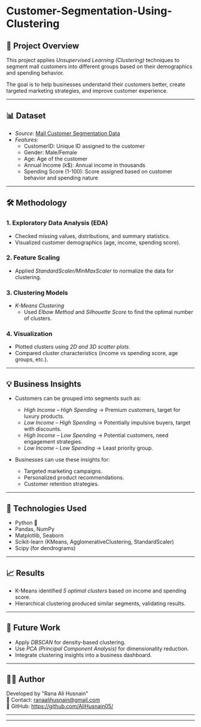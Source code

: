 # Customer-Segmentation-Using-Clustering 

## 📌 Project Overview  
This project applies *Unsupervised Learning (Clustering)* techniques to segment mall customers into different groups based on their demographics and spending behavior.  

The goal is to help businesses understand their customers better, create targeted marketing strategies, and improve customer experience.  

---

## 📊 Dataset  
- *Source*: [Mall Customer Segmentation Data](https://www.kaggle.com/vjchoudhary7/customer-segmentation-tutorial-in-python)  
- *Features*:  
  - CustomerID: Unique ID assigned to the customer  
  - Gender: Male/Female  
  - Age: Age of the customer  
  - Annual Income (k$): Annual income in thousands  
  - Spending Score (1-100): Score assigned based on customer behavior and spending nature  

---

## 🛠 Methodology  

### 1. Exploratory Data Analysis (EDA)  
- Checked missing values, distributions, and summary statistics.  
- Visualized customer demographics (age, income, spending score).  

### 2. Feature Scaling  
- Applied *StandardScaler/MinMaxScaler* to normalize the data for clustering.  

### 3. Clustering Models  
- *K-Means Clustering*  
  - Used *Elbow Method* and *Silhouette Score* to find the optimal number of clusters.
  
### 4. Visualization  
- Plotted clusters using *2D and 3D scatter plots*.  
- Compared cluster characteristics (income vs spending score, age groups, etc.).  

---

## 💡 Business Insights  
- Customers can be grouped into segments such as:  
  - *High Income – High Spending* → Premium customers, target for luxury products.  
  - *Low Income – High Spending* → Potentially impulsive buyers, target with discounts.  
  - *High Income – Low Spending* → Potential customers, need engagement strategies.  
  - *Low Income – Low Spending* → Least priority group.  

- Businesses can use these insights for:  
  - Targeted marketing campaigns.  
  - Personalized product recommendations.  
  - Customer retention strategies.  

---

## 🚀 Technologies Used  
- Python 🐍  
- Pandas, NumPy  
- Matplotlib, Seaborn  
- Scikit-learn (KMeans, AgglomerativeClustering, StandardScaler)  
- Scipy (for dendrograms)  

---

## 📈 Results  
- K-Means identified *5 optimal clusters* based on income and spending score.  
- Hierarchical clustering produced similar segments, validating results.

---

## 🔮 Future Work  
- Apply *DBSCAN* for density-based clustering.  
- Use *PCA (Principal Component Analysis)* for dimensionality reduction.  
- Integrate clustering insights into a business dashboard.  

---

## 👩‍💻 Author  
Developed by "Rana Ali Husnain"  
📧 Contact: ranaalihusnain@gmail.com  
🔗 GitHub: https://github.com/AliHusnain05/  

---

---
